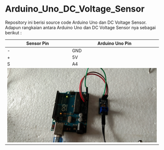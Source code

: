 # Arduino_Uno_DC_Voltage_Sensor
Repository ini berisi source code Arduino Uno dan DC Voltage Sensor.
Adapun rangkaian antara Arduino Uno dan DC Voltage Sensor nya sebagai berikut : 

<table class="table table-striped">
  <thead>
    <tr>
      <th>Sensor Pin</th>
      <th>Arduino Uno Pin</th>
    </tr>
  </thead>
  <tbody>
    <tr>
      <td>-</td>
      <td>GND</td>
    </tr>
    <tr>
      <td>+</td>
      <td>5V</td>
    </tr>
    <tr>
      <td>S</td>
      <td>A4</td>
    </tr>
    <tr>
      <td colspan="2"><img src="https://raw.githubusercontent.com/laurensius/Arduino_Uno_DC_Voltage_Sensor/master/screenshot.jpg" class="img img-responsive"></td>
    </tr>
  </tbody>
</table>
